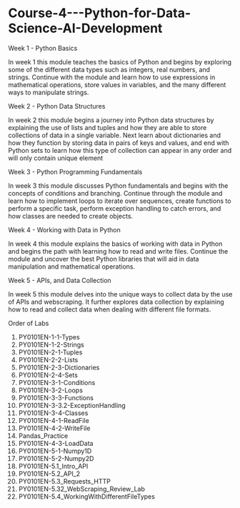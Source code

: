 # Course-4---Python-for-Data-Science-AI-Development

Week 1 - Python Basics

In week 1 this module teaches the basics of Python and begins by exploring some of the different data types such as integers, real numbers, and strings. Continue with the module and learn how to use expressions in mathematical operations, store values in variables, and the many different ways to manipulate strings.

Week 2 - Python Data Structures

In week 2 this module begins a journey into Python data structures by explaining the use of lists and tuples and how they are able to store collections of data in a single variable. Next learn about dictionaries and how they function by storing data in pairs of keys and values, and end with Python sets to learn how this type of collection can appear in any order and will only contain unique element

Week 3 - Python Programming Fundamentals

In week 3 this module discusses Python fundamentals and begins with the concepts of conditions and branching. Continue through the module and learn how to implement loops to iterate over sequences, create functions to perform a specific task, perform exception handling to catch errors, and how classes are needed to create objects.

Week 4 - Working with Data in Python

In week 4 this module explains the basics of working with data in Python and begins the path with learning how to read and write files. Continue the module and uncover the best Python libraries that will aid in data manipulation and mathematical operations.

Week 5 - APIs, and Data Collection

In week 5 this module delves into the unique ways to collect data by the use of APIs and webscraping. It further explores data collection by explaining how to read and collect data when dealing with different file formats.

Order of Labs

1) PY0101EN-1-1-Types
2) PY0101EN-1-2-Strings
3) PY0101EN-2-1-Tuples
4) PY0101EN-2-2-Lists
5) PY0101EN-2-3-Dictionaries
6) PY0101EN-2-4-Sets
7) PY0101EN-3-1-Conditions
8) PY0101EN-3-2-Loops
9) PY0101EN-3-3-Functions
10) PY0101EN-3-3.2-ExceptionHandling
11) PY0101EN-3-4-Classes
12) PY0101EN-4-1-ReadFile
13) PY0101EN-4-2-WriteFile
14) Pandas_Practice
15) PY0101EN-4-3-LoadData
16) PY0101EN-5-1-Numpy1D
17) PY0101EN-5-2-Numpy2D
18) PY0101EN-5.1_Intro_API
19) PY0101EN-5.2_API_2
20) PY0101EN-5.3_Requests_HTTP
21) PY0101EN-5.32_WebScraping_Review_Lab
22) PY0101EN-5.4_WorkingWithDifferentFileTypes
